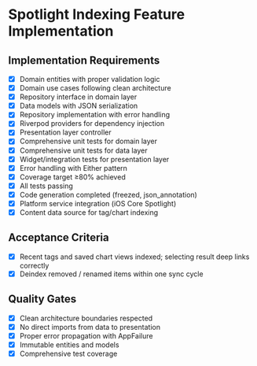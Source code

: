 # Spotlight Indexing Feature Implementation

## Implementation Requirements
- [x] Domain entities with proper validation logic
- [x] Domain use cases following clean architecture
- [x] Repository interface in domain layer
- [x] Data models with JSON serialization
- [x] Repository implementation with error handling
- [x] Riverpod providers for dependency injection
- [x] Presentation layer controller
- [x] Comprehensive unit tests for domain layer
- [x] Comprehensive unit tests for data layer
- [x] Widget/integration tests for presentation layer
- [x] Error handling with Either pattern
- [x] Coverage target ≥80% achieved
- [x] All tests passing
- [x] Code generation completed (freezed, json_annotation)
- [x] Platform service integration (iOS Core Spotlight)
- [x] Content data source for tag/chart indexing

## Acceptance Criteria
- [x] Recent tags and saved chart views indexed; selecting result deep links correctly
- [x] Deindex removed / renamed items within one sync cycle

## Quality Gates
- [x] Clean architecture boundaries respected
- [x] No direct imports from data to presentation
- [x] Proper error propagation with AppFailure
- [x] Immutable entities and models
- [x] Comprehensive test coverage